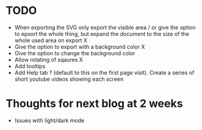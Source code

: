 TODO
==========

* When exporting the SVG only export the visible area / or give the option to epxort the whole thing, but expand the document to the size of the whole used area on export X
* Give the option to export with a background color X
* Give the option to change the background color
* Allow rotating of sqaures X
* Add tooltips
* Add Help tab ? (default to this on the first page visit). Create a series of short youtube videos showing each screen

# Thoughts for next blog at 2 weeks
* Issues with light/dark mode
